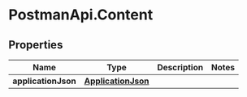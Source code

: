 # PostmanApi.Content

## Properties

Name | Type | Description | Notes
------------ | ------------- | ------------- | -------------
**applicationJson** | [**ApplicationJson**](ApplicationJson.md) |  | 


